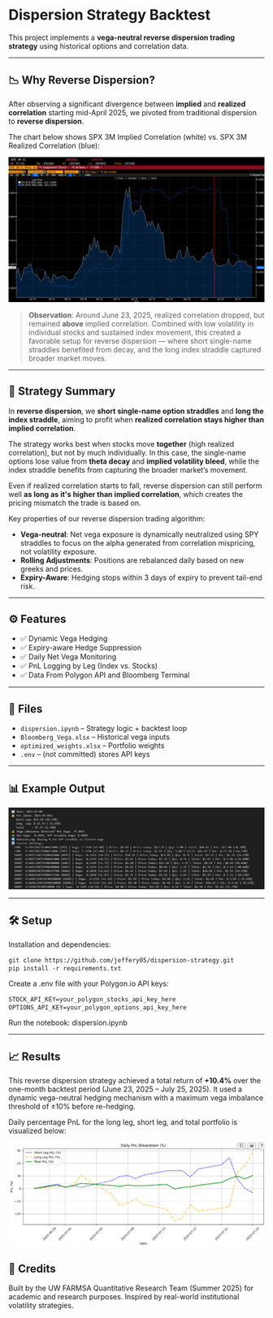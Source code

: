 # Dispersion Strategy Backtest

This project implements a **vega-neutral reverse dispersion trading strategy** using historical options and correlation data.

---

## 📉 Why Reverse Dispersion?

After observing a significant divergence between **implied** and **realized correlation** starting mid-April 2025, we pivoted from traditional dispersion to **reverse dispersion**.

The chart below shows SPX 3M Implied Correlation (white) vs. SPX 3M Realized Correlation (blue):

![Bloomberg Correlation](./bloomberg_correlation.png)

> **Observation**: Around June 23, 2025, realized correlation dropped, but remained **above** implied correlation. Combined with low volatility in individual stocks and sustained index movement, this created a favorable setup for reverse dispersion — where short single-name straddles benefited from decay, and the long index straddle captured broader market moves.

---

## 🧠 Strategy Summary

In **reverse dispersion**, we **short single-name option straddles** and **long the index straddle**, aiming to profit when **realized correlation stays higher than implied correlation**.

The strategy works best when stocks move **together** (high realized correlation), but not by much individually. In this case, the single-name options lose value from **theta decay** and **implied volatility bleed**, while the index straddle benefits from capturing the broader market’s movement.

Even if realized correlation starts to fall, reverse dispersion can still perform well **as long as it's higher than implied correlation**, which creates the pricing mismatch the trade is based on.

Key properties of our reverse dispersion trading algorithm:
- **Vega-neutral**: Net vega exposure is dynamically neutralized using SPY straddles to focus on the alpha generated from correlation mispricing, not volatility exposure.
- **Rolling Adjustments**: Positions are rebalanced daily based on new greeks and prices.
- **Expiry-Aware**: Hedging stops within 3 days of expiry to prevent tail-end risk.

---

## ⚙️ Features

- ✅ Dynamic Vega Hedging
- ✅ Expiry-aware Hedge Suppression
- ✅ Daily Net Vega Monitoring
- ✅ PnL Logging by Leg (Index vs. Stocks)
- ✅ Data From Polygon API and Bloomberg Terminal

---

## 📁 Files

- `dispersion.ipynb` – Strategy logic + backtest loop
- `Bloomberg_Vega.xlsx` – Historical vega inputs
- `optimized_weights.xlsx` – Portfolio weights
- `.env` – (not committed) stores API keys

---

## 📊 Example Output

![Sample Result](./sample_output.png)

---

## 🛠️ Setup

Installation and dependencies:
<pre><code>git clone https://github.com/jeffery05/dispersion-strategy.git
pip install -r requirements.txt</code> </pre>

Create a .env file with your Polygon.io API keys:

<pre><code>STOCK_API_KEY=your_polygon_stocks_api_key_here
OPTIONS_API_KEY=your_polygon_options_api_key_here</code></pre>

Run the notebook: dispersion.ipynb

---

## 📈 Results
This reverse dispersion strategy achieved a total return of **+10.4%** over the one-month backtest period (June 23, 2025 – July 25, 2025).
It used a dynamic vega-neutral hedging mechanism with a maximum vega imbalance threshold of ±10% before re-hedging.

Daily percentage PnL for the long leg, short leg, and total portfolio is visualized below:

![Daily PnL](./result_chart.png)


## 🧠 Credits
Built by the UW FARMSA Quantitative Research Team (Summer 2025) for academic and research purposes. Inspired by real-world institutional volatility strategies.
